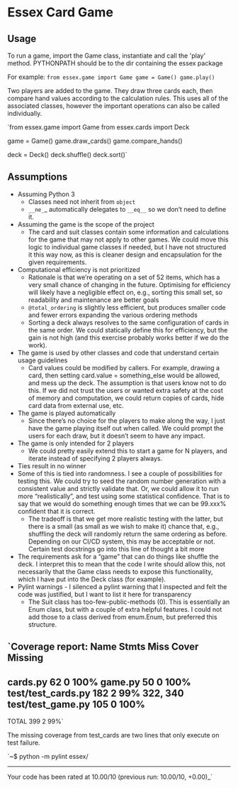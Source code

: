 # Essex Card Game

## Usage
To run a game, import the Game class, instantiate and call the 'play' method.
PYTHONPATH should be to the dir containing the essex package

For example:
`from essex.game import Game
game = Game()
game.play()`

Two players are added to the game. They draw three cards each, then compare
hand values according to the calculation rules. This uses all of the associated
classes, however the important operations can also be called individually.

`from essex.game import Game
from essex.cards import Deck

game = Game()
game.draw_cards()
game.compare_hands()

deck = Deck()
deck.shuffle()
deck.sort()`

## Assumptions

- Assuming Python 3
  - Classes need not inherit from `object`
  - `__ne_`_ automatically delegates to `__eq__` so we don’t need to define it.
- Assuming the game is the scope of the project
  - The card and suit classes contain some information and calculations for
     the game that may not apply to other games. We could move this logic to
     individual game classes if needed, but I have not structured it this way
     now, as this is cleaner design and encapsulation for the given
     requirements.
- Computational efficiency is not prioritized
  - Rationale is that we’re operating on a set of 52 items, which has a very
     small chance of changing in the future. Optimising for efficiency will
     likely have a negligible effect on, e.g., sorting this small set, so
     readability and maintenance are better goals
  - `@total_ordering` is slightly less efficient, but produces smaller code and
     fewer errors expanding the various ordering methods
  - Sorting a deck always resolves to the same configuration of cards in the
     same order. We could statically define this for efficiency, but the gain
     is not high (and this exercise probably works better if we do the work).
- The game is used by other classes and code that understand certain usage
  guidelines
  - Card values could be modified by callers. For example, drawing a card,
     then setting card.value = something_else would be allowed, and mess up
     the deck. The assumption is that users know not to do this. If we did not
     trust the users or wanted extra safety at the cost of memory and
     computation, we could return copies of cards, hide card data from external
     use, etc.
- The game is played automatically
  - Since there’s no choice for the players to make along the way, I just have
     the game playing itself out when called. We could prompt the users for each
     draw, but it doesn’t seem to have any impact.
- The game is only intended for 2 players
  - We could pretty easily extend this to start a game for N players, and
     iterate instead of specifying 2 players always.
- Ties result in no winner
- Some of this is tied into randomness. I see a couple of possibilities for
  testing this. We could try to seed the random number generation with a
  consistent value and strictly validate that. Or, we could allow it to run
  more “realistically”, and test using some statistical confidence. That is to
  say that we would do something enough times that we can be 99.xxx% confident
  that it is correct.
  - The tradeoff is that we get more realistic testing with the latter, but
     there is a small (as small as we wish to make it) chance that, e.g.,
     shuffling the deck will randomly return the same ordering as before.
     Depending on our CI/CD system, this may be acceptable or not. Certain test
     docstrings go into this line of thought a bit more
- The requirements ask for a “game” that can do things like shuffle the deck.
  I interpret this to mean that the code I write should allow this, not
  necessarily that the Game class needs to expose this functionality, which I
  have put into the Deck class (for example).
- Pylint warnings - I silenced a pylint warning that I inspected and felt
  the code was justified, but I want to list it here for transparency
  - The Suit class has too-few-public-methods (0). This is essentially an Enum
     class, but with a couple of extra helpful features. I could not add those
     to a class derived from enum.Enum, but preferred this structure.


`Coverage report:
Name                 Stmts   Miss  Cover   Missing
--------------------------------------------------
cards.py                62      0   100%
game.py                 50      0   100%
test/test_cards.py     182      2    99%   322, 340
test/test_game.py      105      0   100%
--------------------------------------------------
TOTAL                  399      2    99%`

The missing coverage from test_cards are two lines that only execute on test
failure.


`~$ python -m pylint essex/

--------------------------------------------------------------------
Your code has been rated at 10.00/10 (previous run: 10.00/10, +0.00)_`


